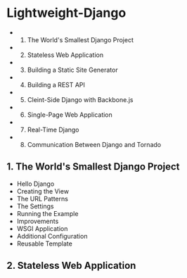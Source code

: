 Lightweight-Django
============

- 1. The World's Smallest Django Project
- 2. Stateless Web Application
- 3. Building a Static Site Generator
- 4. Building a REST API
- 5. Cleint-Side Django with Backbone.js
- 6. Single-Page Web Application
- 7. Real-Time Django
- 8. Communication Between Django and Tornado

## 1. The World's Smallest Django Project
- Hello Django
- Creating the View
- The URL Patterns
- The Settings
- Running the Example
- Improvements
- WSGI Application
- Additional Configuration
- Reusable Template

## 2. Stateless Web Application
